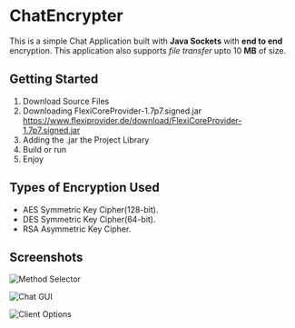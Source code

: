 # ChatEncrypter

This is a simple Chat Application built with __Java Sockets__ with __end to end__ encryption. This application also supports *file transfer*
upto 10 __MB__ of size.

## Getting Started

1. Download Source Files
2. Downloading FlexiCoreProvider-1.7p7.signed.jar https://www.flexiprovider.de/download/FlexiCoreProvider-1.7p7.signed.jar
3. Adding the .jar the Project Library
4. Build or run
5. Enjoy

## Types of Encryption Used

* AES Symmetric Key Cipher(128-bit).
* DES Symmetric Key Cipher(64-bit).
* RSA Asymmetric Key Cipher.

## Screenshots
![Method Selector](https://github.com/utkarsh22garg/ChatEncrypter/blob/master/screenshots/Screenshot%201.png "Select Any Method")

![Chat GUI](https://github.com/utkarsh22garg/ChatEncrypter/blob/master/screenshots/Screenshot%202.png "Chat GUI")

![Client Options](https://github.com/utkarsh22garg/ChatEncrypter/blob/master/screenshots/Screenshot%203.png "Options For Client")
